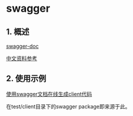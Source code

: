# swagger



## 1. 概述

[swagger-doc](https://swagger.io/docs/)

[中文资料参考](https://huangwenchao.gitbooks.io/swagger/content/)



## 2. 使用示例

[使用swagger文档在线生成client代码](https://editor.swagger.io)

在test/client目录下的swagger package即来源于此。

